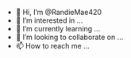 - 👋 Hi, I’m @RandieMae420
- 👀 I’m interested in ...
- 🌱 I’m currently learning ...
- 💞️ I’m looking to collaborate on ...
- 📫 How to reach me ...

<!---
ShannonMayo@gmail.com 
I was hacked. But I just got it back at
10am Sept 22.
